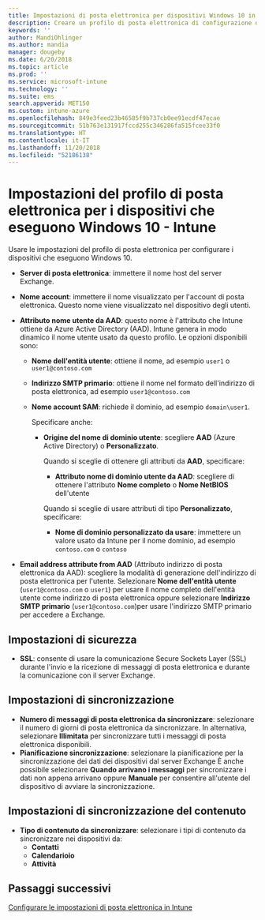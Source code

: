 ```yaml
---
title: Impostazioni di posta elettronica per dispositivi Windows 10 in Microsoft Intune - Azure | Microsoft Docs
description: Creare un profilo di posta elettronica di configurazione del dispositivo che usa server Exchange e recupera gli attributi da Azure Active Directory. È anche possibile abilitare SSL e sincronizzare la posta elettronica e le pianificazioni nei dispositivi Windows 10 con Microsoft Intune.
keywords: ''
author: MandiOhlinger
ms.author: mandia
manager: dougeby
ms.date: 6/20/2018
ms.topic: article
ms.prod: ''
ms.service: microsoft-intune
ms.technology: ''
ms.suite: ems
search.appverid: MET150
ms.custom: intune-azure
ms.openlocfilehash: 849e3feed23b46585f9b737cb0ee91ecdf47ecae
ms.sourcegitcommit: 51b763e131917fccd255c346286fa515fcee33f0
ms.translationtype: HT
ms.contentlocale: it-IT
ms.lasthandoff: 11/20/2018
ms.locfileid: "52186138"
---
```

# <a name="email-profile-settings-for-devices-running-windows-10---intune"></a>Impostazioni del profilo di posta elettronica per i dispositivi che eseguono Windows 10 - Intune

Usare le impostazioni del profilo di posta elettronica per configurare i dispositivi che eseguono Windows 10.

- **Server di posta elettronica**: immettere il nome host del server Exchange.
- **Nome account**: immettere il nome visualizzato per l'account di posta elettronica. Questo nome viene visualizzato nel dispositivo degli utenti.
- **Attributo nome utente da AAD**: questo nome è l'attributo che Intune ottiene da Azure Active Directory (AAD). Intune genera in modo dinamico il nome utente usato da questo profilo. Le opzioni disponibili sono:
  - **Nome dell'entità utente**: ottiene il nome, ad esempio `user1` o `user1@contoso.com`
  - **Indirizzo SMTP primario**: ottiene il nome nel formato dell'indirizzo di posta elettronica, ad esempio `user1@contoso.com`
  - **Nome account SAM**: richiede il dominio, ad esempio `domain\user1`.

    Specificare anche:  
    - **Origine del nome di dominio utente**: scegliere **AAD** (Azure Active Directory) o **Personalizzato**.

      Quando si sceglie di ottenere gli attributi da **AAD**, specificare:
      - **Attributo nome di dominio utente da AAD**: scegliere di ottenere l'attributo **Nome completo** o **Nome NetBIOS** dell'utente

      Quando si sceglie di usare attributi di tipo **Personalizzato**, specificare:
      - **Nome di dominio personalizzato da usare**: immettere un valore usato da Intune per il nome dominio, ad esempio `contoso.com` o `contoso`

- **Email address attribute from AAD** (Attributo indirizzo di posta elettronica da AAD): scegliere la modalità di generazione dell'indirizzo di posta elettronica per l'utente. Selezionare **Nome dell'entità utente** (`user1@contoso.com` o `user1`) per usare il nome completo dell'entità utente come indirizzo di posta elettronica oppure selezionare **Indirizzo SMTP primario** (`user1@contoso.com`)per usare l'indirizzo SMTP primario per accedere a Exchange.

## <a name="security-settings"></a>Impostazioni di sicurezza

- **SSL**: consente di usare la comunicazione Secure Sockets Layer (SSL) durante l'invio e la ricezione di messaggi di posta elettronica e durante la comunicazione con il server Exchange.

## <a name="synchronization-settings"></a>Impostazioni di sincronizzazione

- **Numero di messaggi di posta elettronica da sincronizzare**: selezionare il numero di giorni di posta elettronica da sincronizzare. In alternativa, selezionare **Illimitata** per sincronizzare tutti i messaggi di posta elettronica disponibili.
- **Pianificazione sincronizzazione**: selezionare la pianificazione per la sincronizzazione dei dati dei dispositivi dal server Exchange È anche possibile selezionare **Quando arrivano i messaggi** per sincronizzare i dati non appena arrivano oppure **Manuale** per consentire all'utente del dispositivo di avviare la sincronizzazione.

## <a name="content-sync-settings"></a>Impostazioni di sincronizzazione del contenuto

- **Tipo di contenuto da sincronizzare**: selezionare i tipi di contenuto da sincronizzare nei dispositivi da:
  - **Contatti**
  - **Calendarioio**
  - **Attività**

## <a name="next-steps"></a>Passaggi successivi
[Configurare le impostazioni di posta elettronica in Intune](email-settings-configure.md)